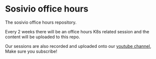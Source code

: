 # Sosivio office hours

The sosivio office hours repository.

Every 2 weeks there will be an office hours K8s related session and the content will be uploaded to this repo.

Our sessions are also recorded and uploaded onto our [youtube channel](https://www.youtube.com/channel/UC8w-LmiuhQSfmPMRud6qGJw), Make sure you subscribe!

